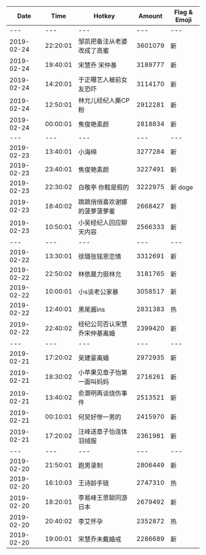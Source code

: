 Date | Time | Hotkey | Amount | Flag & Emoji 
--- | --- | --- | --- | ---
--- | --- | --- | --- | ---
2019-02-24|22:20:01|邹凯把备注从老婆改成了高蜜|3601079|新 
2019-02-24|19:40:01|宋慧乔 宋仲基|3189777|新 
2019-02-24|14:20:01|于正曝艺人被前女友恐吓|3114170|新 
2019-02-24|12:50:01|林允儿经纪人撕CP粉|2912281|新 
2019-02-24|00:00:01|焦俊艳素颜|2818834|新 
--- | --- | --- | --- | ---
2019-02-23|13:40:01|小海绵|3277284|新 
2019-02-23|23:40:01|焦俊艳素颜|3227491|新 
2019-02-23|22:30:02|白敬亭 你鞋是假的 |3222975|新 doge
2019-02-23|18:40:02|跳跳俏俏喜欢谢娜的菠萝菠萝蜜|2668427|新 
2019-02-23|10:50:01|小吴经纪人回应聊天内容|2566333|新 
--- | --- | --- | --- | ---
2019-02-22|13:30:01|徐璐张铭恩恋情|3312691|新 
2019-02-22|22:50:02|林依晨力挺林允|3181765|新 
2019-02-22|10:00:01|小s谈老公家暴|3058517|新 
2019-02-22|12:40:01|黑尾酱ins|2831383|热 
2019-02-22|22:40:02|经纪公司否认宋慧乔宋仲基离婚|2399420|新 
--- | --- | --- | --- | ---
2019-02-21|17:20:02|吴建豪离婚|2972935|新 
2019-02-21|18:30:02|小苹果见章子怡第一面叫妈妈|2716261|新 
2019-02-21|13:40:02|俞灏明再谈烧伤事件|2513521|新 
2019-02-21|00:10:01|何炅好惨一男的|2415970|新 
2019-02-21|17:20:02|汪峰送章子怡连体羽绒服|2361981|新 
--- | --- | --- | --- | ---
2019-02-20|21:50:01|跑男录制|2806449|新 
2019-02-20|16:10:03|王诗龄手链|2747310|热 
2019-02-20|18:20:01|李易峰王思聪同游日本|2679492|新 
2019-02-20|20:40:02|李艾怀孕|2352872|热 
2019-02-20|19:00:01|宋慧乔未戴婚戒|2286689|新 

